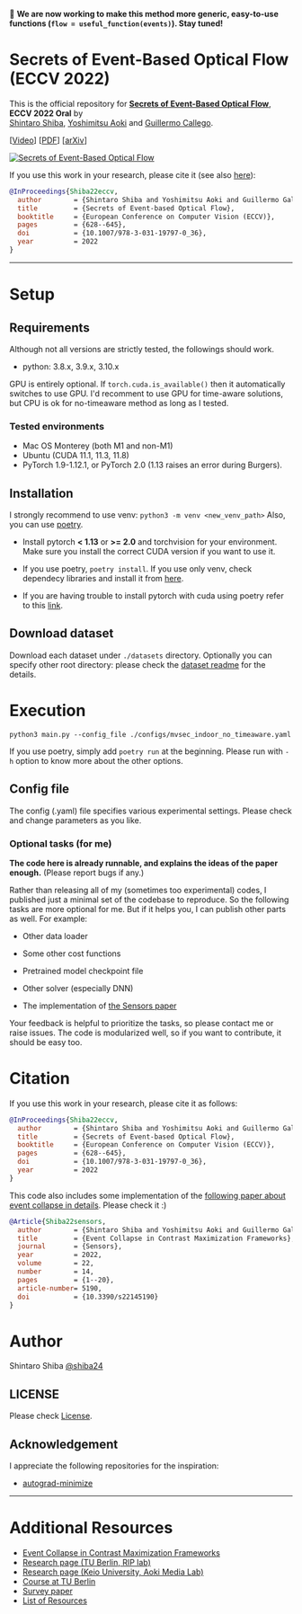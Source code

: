 👀 **We are now working to make this method more generic, easy-to-use functions (`flow = useful_function(events)`). Stay tuned!**

# Secrets of Event-Based Optical Flow (ECCV 2022)

This is the official repository for [**Secrets of Event-Based Optical Flow**](https://arxiv.org/abs/2207.10022), **ECCV 2022 Oral** by  
[Shintaro Shiba](http://shibashintaro.com/), [Yoshimitsu Aoki](https://aoki-medialab.jp/aokiyoshimitsu-en/) and [Guillermo Callego](https://sites.google.com/view/guillermogallego).

 <!-- - [Paper]() -->
[[Video](https://youtu.be/nUb2ZRPdbWk)] [[PDF](https://link.springer.com/chapter/10.1007/978-3-031-19797-0_36)]
 [[arXiv](https://arxiv.org/pdf/2207.10022)]

[![Secrets of Event-Based Optical Flow](docs/img/secretsevflow_eccv22.jpg)](https://youtu.be/nUb2ZRPdbWk)


If you use this work in your research, please cite it (see also [here](#citation)):

```bibtex
@InProceedings{Shiba22eccv,
  author        = {Shintaro Shiba and Yoshimitsu Aoki and Guillermo Gallego},
  title         = {Secrets of Event-based Optical Flow},
  booktitle     = {European Conference on Computer Vision (ECCV)},
  pages         = {628--645},
  doi           = {10.1007/978-3-031-19797-0_36},
  year          = 2022
}
```

-------
# Setup

## Requirements

Although not all versions are strictly tested, the followings should work.

- python: 3.8.x, 3.9.x, 3.10.x

GPU is entirely optional.
If `torch.cuda.is_available()` then it automatically switches to use GPU.
I'd recomment to use GPU for time-aware solutions, but CPU is ok for no-timeaware method as long as I tested.

### Tested environments

- Mac OS Monterey (both M1 and non-M1)
- Ubuntu (CUDA 11.1, 11.3, 11.8)
- PyTorch 1.9-1.12.1, or PyTorch 2.0 (1.13 raises an error during Burgers).

## Installation

I strongly recommend to use venv: `python3 -m venv <new_venv_path>`
Also, you can use [poetry]().

- Install pytorch **< 1.13** or **>= 2.0** and torchvision for your environment. Make sure you install the correct CUDA version if you want to use it.

- If you use poetry, `poetry install`. If you use only venv, check dependecy libraries and install it from [here](./pyproject.toml).

- If you are having trouble to install pytorch with cuda using poetry refer to this [link](https://github.com/python-poetry/poetry/issues/6409). 

## Download dataset

Download each dataset under `./datasets` directory.
Optionally you can specify other root directory:
please check the [dataset readme](./datasets/README.md) for the details.

# Execution

```shell
python3 main.py --config_file ./configs/mvsec_indoor_no_timeaware.yaml
```

If you use poetry, simply add `poetry run` at the beginning.
Please run with `-h` option to know more about the other options.

## Config file

The config (.yaml) file specifies various experimental settings.
Please check and change parameters as you like.

### Optional tasks (for me)

**The code here is already runnable, and explains the ideas of the paper enough.** (Please report bugs if any.)

Rather than releasing all of my (sometimes too experimental) codes,
I published just a minimal set of the codebase to reproduce.
So the following tasks are more optional for me.
But if it helps you, I can publish other parts as well. For example:

 - Other data loader

 - Some other cost functions

 - Pretrained model checkpoint file

 - Other solver (especially DNN)

 - The implementation of [the Sensors paper]((https://www.mdpi.com/1424-8220/22/14/5190))

Your feedback is helpful to prioritize the tasks, so please contact me or raise issues.
The code is modularized well, so if you want to contribute, it should be easy too.

# Citation

If you use this work in your research, please cite it as follows:

```bibtex
@InProceedings{Shiba22eccv,
  author        = {Shintaro Shiba and Yoshimitsu Aoki and Guillermo Gallego},
  title         = {Secrets of Event-based Optical Flow},
  booktitle     = {European Conference on Computer Vision (ECCV)},
  pages         = {628--645},
  doi           = {10.1007/978-3-031-19797-0_36},
  year          = 2022
}
```

This code also includes some implementation of the [following paper about event collapse in details](https://www.mdpi.com/1424-8220/22/14/5190).
Please check it :)

```bibtex
@Article{Shiba22sensors,
  author        = {Shintaro Shiba and Yoshimitsu Aoki and Guillermo Gallego},
  title         = {Event Collapse in Contrast Maximization Frameworks},
  journal       = {Sensors},
  year          = 2022,
  volume        = 22,
  number        = 14,
  pages         = {1--20},
  article-number= 5190,
  doi           = {10.3390/s22145190}
}
```

# Author

Shintaro Shiba [@shiba24](https://github.com/shiba24)

## LICENSE

Please check [License](./LICENSE).

## Acknowledgement

I appreciate the following repositories for the inspiration:

- [autograd-minimize](https://github.com/brunorigal/autograd-minimize)

-------
# Additional Resources

* [Event Collapse in Contrast Maximization Frameworks](https://github.com/tub-rip/event_collapse)
* [Research page (TU Berlin, RIP lab)](https://sites.google.com/view/guillermogallego/research/event-based-vision)
* [Research page (Keio University, Aoki Media Lab)](https://aoki-medialab.jp/home-en/)
* [Course at TU Berlin](https://sites.google.com/view/guillermogallego/teaching/event-based-robot-vision)
* [Survey paper](http://rpg.ifi.uzh.ch/docs/EventVisionSurvey.pdf)
* [List of Resources](https://github.com/uzh-rpg/event-based_vision_resources)
